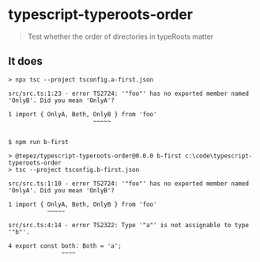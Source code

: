 # typescript-typeroots-order
> Test whether the order of directories in typeRoots matter

## It does

```
> npx tsc --project tsconfig.a-first.json

src/src.ts:1:23 - error TS2724: '"foo"' has no exported member named 'OnlyB'. Did you mean 'OnlyA'?

1 import { OnlyA, Both, OnlyB } from 'foo'
                        ~~~~~


$ npm run b-first

> @tepez/typescript-typeroots-order@0.0.0 b-first c:\code\typescript-typeroots-order
> tsc --project tsconfig.b-first.json

src/src.ts:1:10 - error TS2724: '"foo"' has no exported member named 'OnlyA'. Did you mean 'OnlyB'?

1 import { OnlyA, Both, OnlyB } from 'foo'
           ~~~~~

src/src.ts:4:14 - error TS2322: Type '"a"' is not assignable to type '"b"'.

4 export const both: Both = 'a';
               ~~~~
```